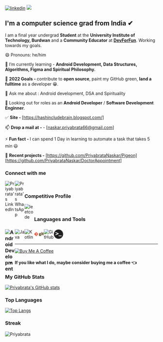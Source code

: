 [![linkedin](https://img.shields.io/badge/LinkedIn-0077B5?style=for-the-badge&logo=linkedin&logoColor=white)](https://www.linkedin.com/in/priyabrata-naskar/)
![](https://komarev.com/ghpvc/?username=PriyabrataNaskar&label=PROFILE+VIEWS&style=flat-square&color=brightgreen)

## I'm a computer science grad from India ✔

I am a final year undergrad <b>Student</b> at the <b>University Institute of Technology, Burdwan</b> and a <b>Community Educator</b> at <b>[DevForFun][course]</b>. Working towards my goals.

😄 Pronouns: he/him

🌱 I’m currently learning - <b>Android Development, Data Structures, Algorithms, Figma and Spiritual Philosophy.</b>

🥅 <b>2022 Goals - </b> contribute to <b>open source</b>, paint my GitHub green, <b>land a fulltime</b> as a developer 😁.

💬 Ask me about : Android development, DSA and Spirituality

🤝 Looking out for roles as an <b>Android Developer</b> / <b>Software Development Enginner</b>.

✅ <b>Site - </b> [https://hashincludebrain.blogspot.com/] 

📫 <b>Drop a mail at - </b> - [naskar.priyabrata66@gmail.com]

⚡ <b>Fun fact - </b> I can spend 1 Day in learning to automate a task that takes 5 min 😃

🎉 <b>Recent projects - </b>[https://github.com/PriyabrataNaskar/Pigeon] [https://github.com/PriyabrataNaskar/DoctorAppointment]

### Connect with me

<a href="https://www.linkedin.com/in/priyabrata-naskar/">
  <img align="left" alt="Priyabrata's LinkedIn" width="32px" src="https://raw.githubusercontent.com/peterthehan/peterthehan/master/assets/linkedin.svg" />
</a>
<a href="https://wa.me/+919073159781">
  <img align="left" alt="Priyabrata's WhatsApp" width="32px" src="https://img.icons8.com/office/264/000000/whatsapp--v3.png"/> </a>
<br />

### Competitive Profile

[<img align="left" alt="leetcode" width="32px" src="https://img.icons8.com/external-tal-revivo-shadow-tal-revivo/264/000000/external-level-up-your-coding-skills-and-quickly-land-a-job-logo-shadow-tal-revivo.png" />][leetcode]
<br />

### Languages and Tools

### <img align="left" alt="Android Development" width="32px" src="https://img.icons8.com/fluency/264/000000/android-os.png" />

<img align="left" alt="Java" width="32px" src="https://img.icons8.com/color/200/000000/java-coffee-cup-logo--v2.png" />
<img align="left" alt="Kotlin" width="32px" src="https://img.icons8.com/color/264/000000/kotlin.png" />
<img align="left" alt="Git" width="32px" src="https://raw.githubusercontent.com/github/explore/80688e429a7d4ef2fca1e82350fe8e3517d3494d/topics/git/git.png" />
<img align="left" alt="GitHub" width="32px" src="https://img.icons8.com/plasticine/264/000000/github.png" />
<img align="left" alt="Terminal" width="32px" src="https://raw.githubusercontent.com/github/explore/80688e429a7d4ef2fca1e82350fe8e3517d3494d/topics/terminal/terminal.png" />

<br />
<br />

---

<a href="https://www.buymeacoffee.com/PriyabrataNaskar" target="_blank"><img src="https://cdn.buymeacoffee.com/buttons/v2/default-blue.png" alt="Buy Me A Coffee" width="150" ></a>

 - #### If you like what I do, maybe consider buying me a coffee 👈

### My GitHub Stats

[![Priyabrata's GitHub stats](https://github-readme-stats.vercel.app/api?username=PriyabrataNaskar)](https://github.com/anuraghazra/github-readme-stats)

### Top Languages
[![Top Langs](https://github-readme-stats.vercel.app/api/top-langs/?username=PriyabrataNaskar&layout=compact)](https://github.com/anuraghazra/github-readme-stats)

### Streak
<p><img align="center" src="https://github-readme-streak-stats.herokuapp.com/?user=PriyabrataNaskar&" alt="Priyabrata" /></p>


[course]: https://chat.whatsapp.com/JIlA6oN8QP6E1C8DzYWjrg
[linkedin]: https://www.linkedin.com/in/priyabrata-naskar/
[youtube]: https://www.youtube.com/c/FANTASYANIME/
[leetcode]: https://leetcode.com/PriyabrataNaskar/
<!--
**PriyabrataNaskar/PriyabrataNaskar** is a ✨ _special_ ✨ repository because its `README.md` (this file) appears on your GitHub profile.

Here are some ideas to get you started:

- 🔭 I’m currently working on ...
- 🌱 I’m currently learning ...
- 👯 I’m looking to collaborate on ...
- 🤔 I’m looking for help with ...
- 💬 Ask me about ...
- 📫 How to reach me: ...
- 😄 Pronouns: ...
- ⚡ Fun fact: ...
-->
